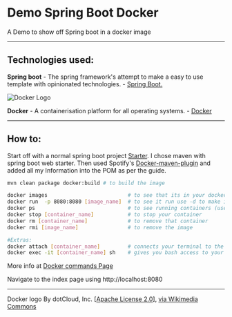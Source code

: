 # Demo Spring Boot Docker 
A Demo to show off Spring boot in a docker image
______
## Technologies used:

<b>Spring boot</b> - The spring framework's attempt to make a easy to use template with opinionated technologies. - [Spring Boot.](https://projects.spring.io/spring-boot/)
<br>

![Docker Logo][logo_docker]<br>

<b>Docker</b> - A containerisation platform for all operating systems. - [Docker](https://www.docker.com/)


--------
## How to:

Start off with a normal spring boot project [Starter](http://start.spring.io/).
I chose maven with spring boot web starter. 
Then used Spotify's [Docker-maven-plugin](https://github.com/spotify/docker-maven-plugin) and added all my Information into the POM as per the guide.

 ```Bash
 mvn clean package docker:build # to build the image
 
 docker images                          # to see that its in your docker images
 docker run  -p 8080:8080 [image_name]  # to see it run use -d to make it run in the background
 docker ps                              # to see running containers (use -a to see the stopped ones too)
 docker stop [container_name]           # to stop your container
 docker rm [container_name]             # to remove that container
 docker rmi [image_name]                # to remove the image
 
 #Extras:
 docker attach [container_name]         # connects your terminal to the std_out of the container
 docker exec -it [container_name] sh    # gives you bash access to your container
 ```
 More info at [Docker commands Page](https://docs.docker.com/engine/reference/commandline/)
 
 Navigate to the index page using http://localhost:8080
 
--------
[logo_docker]: https://upload.wikimedia.org/wikipedia/commons/7/79/Docker_%28container_engine%29_logo.png "Docker wooololololo"
Docker logo By dotCloud, Inc. [<a href="http://www.apache.org/licenses/LICENSE-2.0">Apache License 2.0</a>], <a href="https://commons.wikimedia.org/wiki/File%3ADocker_(container_engine)_logo.png">via Wikimedia Commons</a>